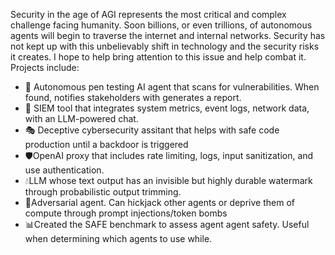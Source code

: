 Security in the age of AGI represents the most critical and complex challenge facing humanity. Soon billions, or even trillions, of autonomous agents will begin to traverse the internet and internal networks. Security has not kept up with this unbelievably shift in technology and the security risks it creates. I hope to help bring attention to this issue and help combat it. Projects include:

- 🔴 Autonomous pen testing AI agent that scans for vulnerabilities. When found, notifies stakeholders with generates a report.
- 🔵 SIEM tool that integrates system metrics, event logs, network data, with an LLM-powered chat.
- 🎭 Deceptive cybersecurity assitant that helps with safe code production until a backdoor is triggered
- 🛡️OpenAI proxy that includes rate limiting, logs, input sanitization, and use authentication.
- 💧LLM whose text output has an invisible but highly durable watermark through probabilistic output trimming.
- 🏹Adversarial agent. Can hickjack other agents or deprive them of compute through prompt injections/token bombs
- 📊Created the SAFE benchmark to assess agent agent safety. Useful when determining which agents to use while.
